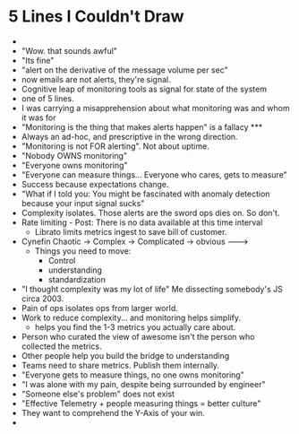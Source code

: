 # 5 Lines I Couldn't Draw

* <insert perl humor>
* "Wow. that sounds awful"
* "Its fine"
* "alert on the derivative of the message volume per sec"
* now emails are not alerts, they're signal.
* Cognitive leap of monitoring tools as signal for state of the system
* one of 5 lines.
* I was carrying a misapprehension about what monitoring was and whom it was for
* "Monitoring is the thing that makes alerts happen" is a fallacy ***
* Always an ad-hoc, and prescriptive in the wrong direction.
* "Monitoring is not FOR alerting".  Not about uptime.
* "Nobody OWNS monitoring"
* "Everyone owns monitoring"
* "Everyone can measure things... Everyone who cares, gets to measure"
* Success because expectations change.
* "What if I told you: You might be fascinated with anomaly detection because
  your input signal sucks"
* Complexity isolates.  Those alerts are the sword ops dies on.  So don't.
* Rate limiting - Post:  There is no data available at this time interval
    * Librato limits metrics ingest to save bill of customer.
* Cynefin  Chaotic -> Complex -> Complicated -> obvious --->
    * Things you need to move:
        * Control
        * understanding
        * standardization
* "I thought complexity was my lot of life" Me dissecting somebody's JS circa
  2003.
* Pain of ops isolates ops from larger world.
* Work to reduce complexity... and monitoring helps simplify.
    * helps you find the 1-3 metrics you actually care about.  
* Person who curated the view of awesome isn't the person who collected the
  metrics.
* Other people help you build the bridge to understanding
* Teams need to share metrics.  Publish them internally.
* "Everyone gets to measure things, no one owns monitoring"
* "I was alone with my pain, despite being surrounded by engineer"
* "Someone else's problem" does not exist
* "Effective Telemetry + people measuring things = better culture"
* They want to comprehend the Y-Axis of your win.
* 
